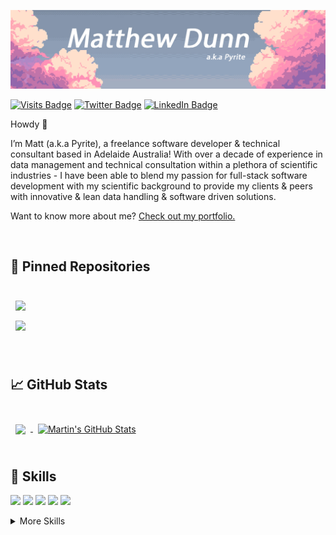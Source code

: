 [![Matt's GitHub Banner](./assets/CoverPicture.jpg)](https://MatthewDunn.dev)

[![Visits Badge](https://badges.pufler.dev/visits/pyr1te/pyr1te)](https://MatthewDunn.dev)
[![Twitter Badge](https://img.shields.io/badge/Twitter-Profile-informational?style=flat&logo=twitter&logoColor=white&color=1CA2F1)](https://twitter.com/Pyrite____)
[![LinkedIn Badge](https://img.shields.io/badge/LinkedIn-Profile-informational?style=flat&logo=linkedin&logoColor=white&color=0D76A8)](https://www.linkedin.com/in/matthew-dunn-9364a0110/)

Howdy 👋

I’m Matt (a.k.a Pyrite), a freelance software developer & technical consultant based in Adelaide Australia! With over a decade of experience in data management and technical consultation within a plethora of scientific industries - I have been able to blend my passion for full-stack software development with my scientific background to provide my clients & peers with innovative & lean data handling & software driven solutions. 

Want to know more about me? [Check out my portfolio.](https://MatthewDunn.dev)

<br>

## 📌 Pinned Repositories

<br>

<a href="https://github.com/Pyr1te/CodeWars">
  <img align="center" style="margin:0.5rem" src="https://github-readme-stats.vercel.app/api/pin/?username=pyr1te&repo=CodeWars&title_color=ffffff&text_color=c9cacc&icon_color=4AB197&bg_color=1A2B34" />
</a>

<br>

<a href="https://github.com/Pyr1te/SaaS-Example-BV-PC-Parse-Script">
  <img align="center" style="margin:0.5rem" src="https://github-readme-stats.vercel.app/api/pin/?username=pyr1te&repo=SaaS-Example-BV-PC-Parse-Script&title_color=ffffff&text_color=c9cacc&icon_color=4AB197&bg_color=1A2B34" />
</a>

<br>
<!-- 
<a href="https://github.com/ENTERREPOHERE"> -->
<!--   <img align="center" style="margin:0.5rem" src="https://github-readme-stats.vercel.app/api/pin/?username=pyr1te&repo=ENTERREPOHERE&title_color=ffffff&text_color=c9cacc&icon_color=4AB197&bg_color=1A2B34" />
</a>

<a href="https://github.com/ENTERREPOHERE"> -->
<!--   <img align="center" style="margin:0.5rem" src="https://github-readme-stats.vercel.app/api/pin/?username=pyr1te&repo=ENTERREPOHERE&title_color=ffffff&text_color=c9cacc&icon_color=4AB197&bg_color=1A2B34" />
</a> -->

<br>
<br>

## &#x1f4c8; GitHub Stats

<br>

<a href="https://github.com/pyr1te">
  <img align="center" style="margin:0.5rem" src="https://github-readme-stats.vercel.app/api/top-langs/?username=pyr1te&hide=html,css&title_color=ffffff&text_color=c9cacc&icon_color=4AB197&bg_color=1A2B34" />
</a>

<a href="https://github.com/braydoncoyer">
  <img align="center" style="margin:0.5rem" src="https://github-readme-stats.vercel.app/api?username=pyr1te&show_icons=true&line_height=27&count_private=true&title_color=ffffff&text_color=c9cacc&icon_color=4AB097&bg_color=1A2B34" alt="Martin's GitHub Stats" />
</a>

<br>
<br>

## 💼 Skills


![](https://img.shields.io/badge/Code-React-informational?style=flat&logo=react&logoColor=white&color=4AB197)
![](https://img.shields.io/badge/Code-JavaScript-informational?style=flat&logo=JavaScript&logoColor=white&color=4AB197)
![](https://img.shields.io/badge/Code-TypeScript-informational?style=flat&logo=TypeScript&logoColor=white&color=4AB197)
![](https://img.shields.io/badge/Code-MongoDB-informational?style=flat&logo=MongoDB&logoColor=white&color=4AB197)
![](https://img.shields.io/badge/Code-MySQL-informational?style=flat&logo=MySQL&logoColor=white&color=4AB197)

<details>
<summary>More Skills</summary>
<br>

![](https://img.shields.io/badge/Style-CSS-informational?style=flat&logo=css3&logoColor=white&color=4AB197)
![](https://img.shields.io/badge/Style-Sass-informational?style=flat&logo=Sass&logoColor=white&color=4AB197)

<br>

![](https://img.shields.io/badge/Tools-Netlify-informational?style=flat&logo=netlify&logoColor=white&color=4AB197)
![](https://img.shields.io/badge/Tools-NPM-informational?style=flat&logo=npm&logoColor=white&color=4AB197)
![](https://img.shields.io/badge/Tools-Photoshop-informational?style=flat&logo=Adobe-Photoshop&logoColor=white&color=4AB197)
![](https://img.shields.io/badge/Tools-GitHub-informational?style=flat&logo=GitHub&logoColor=white&color=4AB197)

</details>
